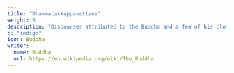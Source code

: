 ```yaml
---
title: "Dhammacakkappavattana"
weight: 6
description: "Discourses attributed to the Buddha and a few of his closest disciples containing the teachings of Theravada Buddhism"
c: "indigo"
icon: Buddha
writer:
  name: Buddha
  url: https://en.wikipedia.org/wiki/The_Buddha
---
```


